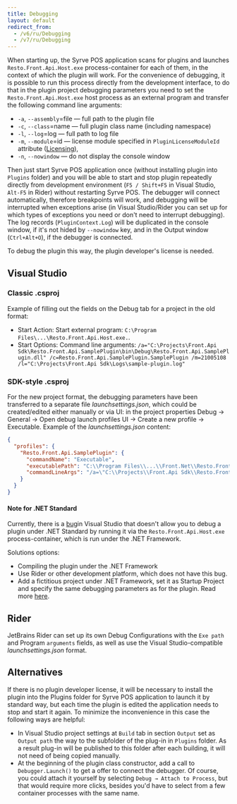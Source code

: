 ```yaml
---
title: Debugging
layout: default
redirect_from:
  - /v6/ru/Debugging
  - /v7/ru/Debugging
---
```

When starting up, the Syrve POS application scans for plugins and launches `Resto.Front.Api.Host.exe` process-container for each of them, in the context of which the plugin will work. For the convenience of debugging, it is possible to run this process directly from the development interface, to do that in the plugin project debugging parameters you need to set the `Resto.Front.Api.Host.exe` host process as an external program and transfer the following command line arguments:

- `-a`, `--assembly`=file — full path to the plugin file
- `-c`, `--class`=name    — full plugin class name (including namespace)
- `-l`, `--log`=log       — full path to log file
- `-m`, `--module`=id     — license  module specified in `PluginLicenseModuleId` attribute  ([Licensing](Licensing)),
- `-n`, `--nowindow`      — do not display the console window

Then just start Syrve POS application once (without installing plugin into `Plugins` folder) and you will be able to start and stop plugin repeatedly directly from development environment (`F5 / Shift+F5` in Visual Studio, `Alt-F5` in Rider) without restarting Syrve POS. The debugger will connect automatically, therefore breakpoints will work, and debugging will be interrupted when exceptions arise (in Visual Studio/Rider you can set up for which types of exceptions you need or don't need to interrupt debugging). The log records (`PluginContext.Log`) will be duplicated in the console window, if it's not hided by `--nowindow` key, and in the Output window (`Ctrl+Alt+O`), if the debugger is connected.

To debug the plugin this way, the plugin developer's license is needed.

## Visual Studio

### Classic .csproj
Example of filling out the fields on the Debug tab for a project in the old format:

- Start Action: Start external program: `C:\Program Files\...\Resto.Front.Api.Host.exe.`.
- Start Options: Command line arguments: `/a="C:\Projects\Front.Api Sdk\Resto.Front.Api.SamplePlugin\bin\Debug\Resto.Front.Api.SamplePlugin.dll" /c=Resto.Front.Api.SamplePlugin.SamplePlugin /m=21005108 /l="C:\Projects\Front.Api Sdk\Logs\sample-plugin.log"`

### SDK-style .csproj
For the new project format, the debugging parameters have been transferred to a separate file *launchsettings.json*, which could be created/edited either manually or via UI: in the project properties Debug → General → Open debug launch profiles UI → Create a new profile → Executable. Example of the *launchsettings.json* content:

```json
{
  "profiles": {
    "Resto.Front.Api.SamplePlugin": {
      "commandName": "Executable",
      "executablePath": "C:\\Program Files\\...\\Front.Net\\Resto.Front.Api.Host.exe",
      "commandLineArgs": "/a=\"C:\\Projects\\Front.Api Sdk\\Resto.Front.Api.SamplePlugin\\bin\\Debug\\Resto.Front.Api.SamplePlugin.dll\" /c=Resto.Front.Api.SamplePlugin.SamplePlugin /m=21005108 /l=\"C:\\Projects\\Front.Api Sdk\\Logs\\sample-plugin.log\""
    }
  }
}
```

#### Note for .NET Standard
Currently, there is a [bug](https://github.com/dotnet/project-system/issues/5009)in Visual Studio that doesn't allow you to debug a plugin under .NET Standard by running it via the `Resto.Front.Api.Host.exe` process-container, which is run under the .NET Framework.

Solutions options:

- Compiling the plugin under the .NET Framework
- Use Rider or other development platform, which does not have this bug.
- Add a fictitious project under .NET Framework, set it as Startup Project and specify the same debugging parameters as for the plugin. Read more [here](https://stackoverflow.com/a/61033312).

## Rider
JetBrains Rider can set up its own Debug Configurations with the `Exe path` and Program `arguments` fields, as well as use the Visual Studio-compatible *launchsettings.json* format.

## Alternatives
If there is no plugin developer license, it will be necessary to install the plugin into the Plugins folder for Syrve POS application to launch it by standard way, but each time the plugin is edited the application needs to stop and start it again. To minimize the inconvenience in this case the following ways are helpful:

- In Visual Studio project settings at `Build` tab in section `Output` set as `Output path` the way to the subfolder of the plug-in in `Plugins` folder. As a result plug-in will be published to this folder after each building, it will not need of being copied manually.
- At the beginning of the plugin class constructor, add a call to `Debugger.Launch()` to get a offer to connect the debugger. Of course, you could attach it yourself by selecting `Debug → Attach to Process`, but that would require more clicks, besides you'd have to select from a few container processes with the same name.
